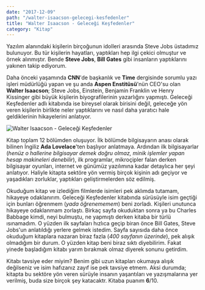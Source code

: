 ```yaml
---
date: "2017-12-09"
path: "/walter-isaacson-gelecegi-kesfedenler"
title: "Walter Isaacson - Geleceği Keşfedenler"
category: "Kitap"
---
```


Yazılım alanındaki kişilerin birçoğunun idolleri arasında Steve Jobs üstadımız bulunuyor. Bu tür kişilerin hayatları, yaptıkları hep ilgi çekici olmuştur ve örnek alınmıştır. Bende **Steve Jobs**, **Bill Gates** gibi insanların yaptıklarını yakınen takip ediyorum.

Daha önceki yaşamında **CNN**'de başkanlık ve **Time** dergisinde sorumlu yazı işleri müdürlüğü yapan ve şu anda **Aspen Enstitüsü**'nün CEO'su olan **Walter Isaacson**; Steve Jobs, Einstein, Benjamin Franklin ve Henry Kissinger gibi büyük kişilerin biyografilerinin yazarlığını yapmıştı. Geleceği Keşfedenler adlı kitabında ise bireysel olarak birisini değil, geleceğe yön veren kişilerin birlikte neler yaptıklarını ve nasıl daha yaratıcı hale geldiklerinin hikayelerini anlatıyor.

![Walter Isaacson - Geleceği Keşfedenler](/img/blog/2017-12-09/walter-isaacson-gelecegi-kesfedenler.jpg)

Kitap toplam 12 bölümden oluşuyor. İlk bölümde bilgisayarın anası olarak bilinen İngiliz **Ada Lovelace**'ten başlıyor anlatmaya. Ardından ilk bilgisayarlar (_henüz o hallerine bilgisayar demek doğru olmaz, minik işlemler yapan hesap makineleri denebilir_), ilk programlar, mikroçipler falan derken bilgisayar oyunları, internet ve günümüz yazılımına kadar detaylıca her şeyi anlatıyor. Haliyle kitapta sektöre yön vermiş birçok kişinin adı geçiyor ve yaşadıkları zorluklar, yaptıkları geliştirmelerden söz edilmiş.

Okuduğum kitap ve izlediğim filmlerde isimleri pek aklımda tutamam, hikayeye odaklanırım. Geleceği Keşfedenler kitabında sürüsüyle isim geçtiği için bunları öğrenmem (_yada öğrenememem_) beni zorladı. Kişileri unutunca hikayeye odaklanmam zorlaştı. Birkaç sayfa okuduktan sonra ya bu Charles Babbage kimdi, neyi bulmuştu, ne yapmıştı derken kitaba bir türlü ısınamadım. O yüzden ilk sayfaları hızlıca geçip biran önce Bill Gates, Steve Jobs'un anlatıldığı yerlere gelmek istedim. Sayfa sayısıda daha önce okuduğum kitaplara nazaran biraz fazla (_400 sayfanın üzerinde_), pek alışık olmadığım bir durum. O yüzden kitap beni biraz sıktı diyebilirim. Fakat yinede başladığım kitabı yarım bırakmak olmaz diyerek sonunu getirdim.

Kitabı tavsiye eder miyim? Benim gibi uzun kitapları okumaya alışık değilseniz ve isim hafızanız zayıf ise pek tavsiye etmem. Aksi durumda; kitapta bu sektöre yön veren sürüyle insanın yaşantıları ve yazışmalarına yer verilmiş, buda size birçok şey katacaktr. Kitaba puanım **6**/10.

